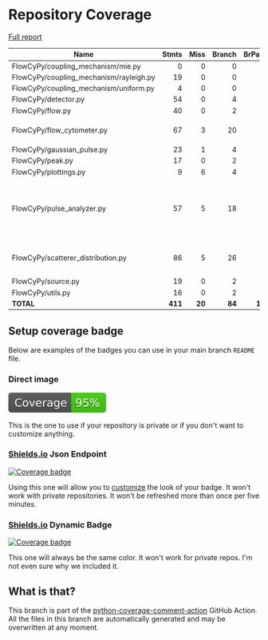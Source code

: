 # Repository Coverage

[Full report](https://htmlpreview.github.io/?https://github.com/MartinPdeS/FlowCyPy/blob/python-coverage-comment-action-data/htmlcov/index.html)

| Name                                     |    Stmts |     Miss |   Branch |   BrPart |   Cover |   Missing |
|----------------------------------------- | -------: | -------: | -------: | -------: | ------: | --------: |
| FlowCyPy/coupling\_mechanism/mie.py      |        0 |        0 |        0 |        0 |    100% |           |
| FlowCyPy/coupling\_mechanism/rayleigh.py |       19 |        0 |        0 |        0 |    100% |           |
| FlowCyPy/coupling\_mechanism/uniform.py  |        4 |        0 |        0 |        0 |    100% |           |
| FlowCyPy/detector.py                     |       54 |        0 |        4 |        0 |    100% |           |
| FlowCyPy/flow.py                         |       40 |        0 |        2 |        0 |    100% |           |
| FlowCyPy/flow\_cytometer.py              |       67 |        3 |       20 |        2 |     94% |64, 121-122 |
| FlowCyPy/gaussian\_pulse.py              |       23 |        1 |        4 |        1 |     93% |        85 |
| FlowCyPy/peak.py                         |       17 |        0 |        2 |        0 |    100% |           |
| FlowCyPy/plottings.py                    |        9 |        6 |        4 |        0 |     23% |      8-16 |
| FlowCyPy/pulse\_analyzer.py              |       57 |        5 |       18 |        4 |     88% |58-62, 91, 111, 114->113, 160->151 |
| FlowCyPy/scatterer\_distribution.py      |       86 |        5 |       26 |        4 |     92% |54, 96, 115-116, 133 |
| FlowCyPy/source.py                       |       19 |        0 |        2 |        0 |    100% |           |
| FlowCyPy/utils.py                        |       16 |        0 |        2 |        0 |    100% |           |
|                                **TOTAL** |  **411** |   **20** |   **84** |   **11** | **93%** |           |


## Setup coverage badge

Below are examples of the badges you can use in your main branch `README` file.

### Direct image

[![Coverage badge](https://raw.githubusercontent.com/MartinPdeS/FlowCyPy/python-coverage-comment-action-data/badge.svg)](https://htmlpreview.github.io/?https://github.com/MartinPdeS/FlowCyPy/blob/python-coverage-comment-action-data/htmlcov/index.html)

This is the one to use if your repository is private or if you don't want to customize anything.

### [Shields.io](https://shields.io) Json Endpoint

[![Coverage badge](https://img.shields.io/endpoint?url=https://raw.githubusercontent.com/MartinPdeS/FlowCyPy/python-coverage-comment-action-data/endpoint.json)](https://htmlpreview.github.io/?https://github.com/MartinPdeS/FlowCyPy/blob/python-coverage-comment-action-data/htmlcov/index.html)

Using this one will allow you to [customize](https://shields.io/endpoint) the look of your badge.
It won't work with private repositories. It won't be refreshed more than once per five minutes.

### [Shields.io](https://shields.io) Dynamic Badge

[![Coverage badge](https://img.shields.io/badge/dynamic/json?color=brightgreen&label=coverage&query=%24.message&url=https%3A%2F%2Fraw.githubusercontent.com%2FMartinPdeS%2FFlowCyPy%2Fpython-coverage-comment-action-data%2Fendpoint.json)](https://htmlpreview.github.io/?https://github.com/MartinPdeS/FlowCyPy/blob/python-coverage-comment-action-data/htmlcov/index.html)

This one will always be the same color. It won't work for private repos. I'm not even sure why we included it.

## What is that?

This branch is part of the
[python-coverage-comment-action](https://github.com/marketplace/actions/python-coverage-comment)
GitHub Action. All the files in this branch are automatically generated and may be
overwritten at any moment.